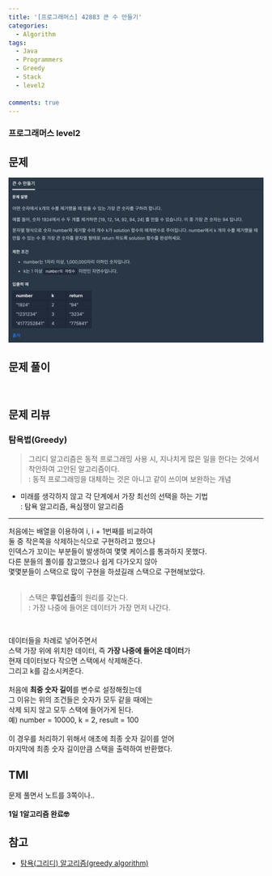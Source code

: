 ```yaml
---
title: '[프로그래머스] 42883 큰 수 만들기'
categories:
  - Algorithm
tags:
  - Java
  - Programmers
  - Greedy
  - Stack
  - level2

comments: true 
---
```

### 프로그래머스 level2

## 문제
 <a href="/assets/images/P42883.png"><img src="/assets/images/P42883.png"></a>
 <br/>

## 문제 풀이
<script src="https://gist.github.com/kyeahen/95173dae5694a49c249c69fd2f9f3ae6.js"></script>
<br/>

## 문제 리뷰

### 탐욕법(Greedy)

> 그리디 알고리즘은 동적 프로그래밍 사용 시, 지나치게 많은 일을 한다는 것에서 착안하여 고안된 알고리즘이다. <br>
> : 동적 프로그래밍을 대체하는 것은 아니고 같이 쓰이며 보완하는 개념 <br>

- 미래를 생각하지 않고 각 단계에서 가장 최선의 선택을 하는 기법 <br>
: 탐욕 알고리즘, 욕심쟁이 알고리즘 <br>

---

처음에는 배열을 이용하여 i, i + 1번째를 비교하여 <br>
둘 중 작은쪽을 삭제하는식으로 구현하려고 했으나 <br>
인덱스가 꼬이는 부분들이 발생하여 몇몇 케이스를 통과하지 못했다. <br>
다른 분들의 풀이를 참고했으나 쉽게 다가오지 않아 <br>
몇몇분들이 스택으로 많이 구현을 하셨길래 스택으로 구현해보았다. <br>
<br>
> 스택은 **후입선출**의 원리를 갖는다. <br>
> : 가장 나중에 들어온 데이터가 가장 먼저 나간다. <br>
<br>

데이터들을 차례로 넣어주면서 <br>
스택 가장 위에 위치한 데이터, 즉 **가장 나중에 들어온 데이터**가 <br>
현재 데이터보다 작으면 스택에서 삭제해준다. <br>
그리고 k를 감소시켜준다. <br>
<br>
처음에 **최중 숫자 길이**를 변수로 설정해줬는데<br>
그 이유는 위의 조건들은 숫자가 모두 같을 때에는<br>
삭제 되지 않고 모두 스택에 들어가게 된다. <br>
예) number = 10000, k = 2, result = 100 <br>
 <br>
이 경우를 처리하기 위해서 애초에 최종 숫자 길이를 얻어 <br>
마지막에 최종 숫자 길이만큼 스택을 출력하여 반환했다. <br>

## TMI

문제 풀면서 노트를 3쪽이나..<br>
<br/>
**1일 1알고리즘 완료🤓**

## 참고

- <a href = "https://www.zerocho.com/category/Algorithm/post/584ba5c9580277001862f188"> 탐욕(그리디) 알고리즘(greedy algorithm)</a>

